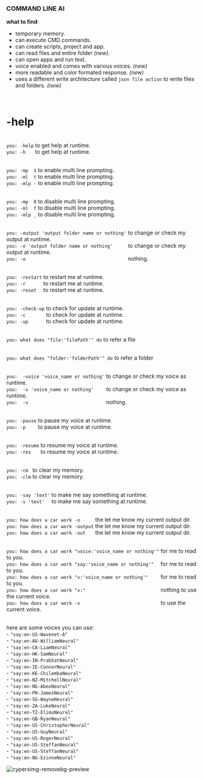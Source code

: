 ### COMMAND LINE AI

**what to find**:
- temporary memory.
- ⁠can execute CMD commands.
- ⁠can create scripts, project and app.
- can read files and entire folder _(new)_.
- ⁠can open apps and run test.
- voice enabled and comes with various voices. _(new)_
- more readable and color formated response. _(new)_
- uses a different write architecture called `json file action` to write files and folders. _(new)_

<br/>

<h1>-help </h1>


<br/> `you: -help`       to get help at runtime.
<br/> `you: -h   `       to get help at runtime.

<br/>`you: -mp  1`    to enable multi line prompting.
<br/>`you: -ml  t`    to enable multi line prompting.
<br/>`you: -mlp -`    to enable multi line prompting.

<br/>`you: -mp  0`    to disable multi line prompting.
<br/>`you: -ml  f`    to disable multi line prompting.
<br/>`you: -mlp _`    to disable multi line prompting.

<br/> `you: -output 'output folder name or nothing'`    to change or check my output at runtime.
<br/> `you: -o 'output folder name or nothing'     `    to change or check my output at runtime.
<br/> `you: -o                                     `    nothing.

<br/> `you: -restart`     to restart me at runtime.
<br/> `you: -r      `     to restart me at runtime.
<br/> `you: -reset  `     to restart me at runtime.

<br/> `you: -check-up`       to check for update at runtime.
<br/> `you: -c       `       to check for update at runtime.
<br/> `you: -up      `       to check for update at runtime.

<br/> `you: what does "file:'filePath'" do`     to refer a file

<br/> `you: what does "folder:'folderPath'" do` to refer a folder

<br/> `you:  -voice 'voice_name or nothing'`    to change or check my voice as runtime.
<br/> `you:  -v 'voice_name or nothing'    `    to change or check my voice as runtime.
<br/> `you:  -v                            `    nothing.

<br/> `you: -pause`       to pause my voice at runtime.
<br/> `you: -p    `       to pause my voice at runtime.

<br/> `you: -resume`     to resume my voice at runtime.
<br/> `you: -res   `     to resume my voice at runtime.

<br/> `you: -cm `    to clear my memory.
<br/> `you: -clm`    to clear my memory.

<br/> `you: -say 'text'`    to make me say something at runtime.
<br/> `you: -s 'text'  `    to make me say something at runtime.

<br/> `you: how does a car work -o     `             the let me know my current output dir.
<br/> `you: how does a car work -output`             the let me know my current output dir.
<br/> `you: how does a car work -out   `             the let me know my current output dir.

<br/> `you: how does a car work "voice:'voice_name or nothing'"`    for me to read to you.
<br/> `you: how does a car work "say:'voice_name or nothing'"  `    for me to read to you.
<br/> `you: how does a car work "v:'voice_name or nothing'"    `    for me to read to you.
<br/> `you: how does a car work "v:"                           `    nothing to use the current voice.
<br/> `you: how does a car work -v                             `    to use the current voice.

<br/> here are some voices you can use:
<br/>     - `"say:en-US-Wavenet-A"`
<br/>     - `"say:en-AU-WilliamNeural"`
<br/>     - `"say:en-CA-LiamNeural"`
<br/>     - `"say:en-HK-SamNeural"`
<br/>     - `"say:en-IN-PrabhatNeural"`
<br/>     - `"say:en-IE-ConnorNeural"`
<br/>     - `"say:en-KE-ChilembaNeural"`
<br/>     - `"say:en-NZ-MitchellNeural"`
<br/>     - `"say:en-NG-AbeoNeural"`
<br/>     - `"say:en-PH-JamesNeural"`
<br/>     - `"say:en-SG-WayneNeural"`
<br/>     - `"say:en-ZA-LukeNeural"`
<br/>     - `"say:en-TZ-ElimuNeural"`
<br/>     - `"say:en-GB-RyanNeural"`
<br/>     - `"say:en-US-ChristopherNeural"`
<br/>     - `"say:en-US-GuyNeural"`
<br/>     - `"say:en-US-RogerNeural"`
<br/>     - `"say:en-US-SteffanNeural"`
<br/>     - `"say:en-US-SteffanNeural"`
<br/>     - `"say:en-NG-EzinneNeural"`
  <br/>

![cyperximg-removebg-preview](https://github.com/user-attachments/assets/5111ad76-0737-48f4-881b-d630771ebb52)


